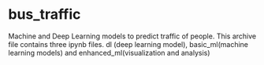 # bus_traffic
Machine and Deep Learning models to predict traffic of people.
This archive file contains three ipynb files. dl (deep learning model), basic_ml(machine learning models) and enhanced_ml(visualization and analysis)
